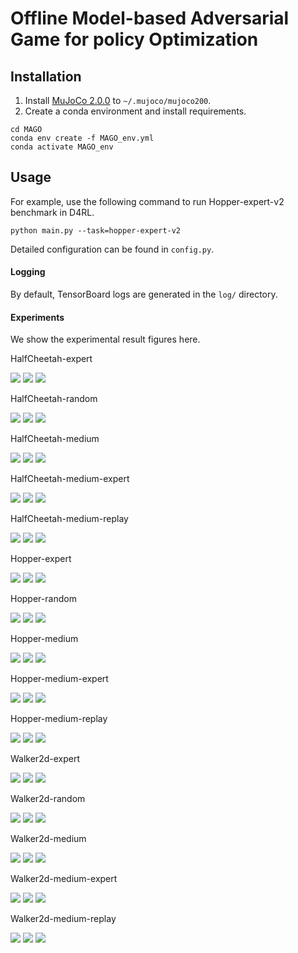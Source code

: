 # Offline Model-based Adversarial Game for policy Optimization

## Installation
1. Install [MuJoCo 2.0.0](https://github.com/deepmind/mujoco/releases) to `~/.mujoco/mujoco200`.
2. Create a conda environment and install requirements.
```
cd MAGO
conda env create -f MAGO_env.yml
conda activate MAGO_env
```

## Usage
For example, use the following command to run Hopper-expert-v2 benchmark in D4RL.

```
python main.py --task=hopper-expert-v2
```
Detailed configuration can be found in `config.py`.


#### Logging
By default, TensorBoard logs are generated in the `log/` directory.

#### Experiments
We show the experimental result figures here.

HalfCheetah-expert

![](E:\PyCharm\OfflineRL\MAGO\MAGO\log\halfcheetah\expert\adv-q.png)
![](E:\PyCharm\OfflineRL\MAGO\MAGO\log\halfcheetah\expert\ensemble-std.png)
![](E:\PyCharm\OfflineRL\MAGO\MAGO\log\halfcheetah\expert\reward.png)

HalfCheetah-random

![](E:\PyCharm\OfflineRL\MAGO\MAGO\log\halfcheetah\random\adv-q.png)
![](E:\PyCharm\OfflineRL\MAGO\MAGO\log\halfcheetah\random\ensemble-std.png)
![](E:\PyCharm\OfflineRL\MAGO\MAGO\log\halfcheetah\random\reward.png)

HalfCheetah-medium

![](E:\PyCharm\OfflineRL\MAGO\MAGO\log\halfcheetah\medium\adv-q.png)
![](E:\PyCharm\OfflineRL\MAGO\MAGO\log\halfcheetah\medium\ensemble-std.png)
![](E:\PyCharm\OfflineRL\MAGO\MAGO\log\halfcheetah\medium\reward.png)

HalfCheetah-medium-expert

![](E:\PyCharm\OfflineRL\MAGO\MAGO\log\halfcheetah\medium-expert\adv-q.png)
![](E:\PyCharm\OfflineRL\MAGO\MAGO\log\halfcheetah\medium-expert\ensemble-std.png)
![](E:\PyCharm\OfflineRL\MAGO\MAGO\log\halfcheetah\medium-expert\reward.png)

HalfCheetah-medium-replay

![](E:\PyCharm\OfflineRL\MAGO\MAGO\log\halfcheetah\mixed\adv-q.png)
![](E:\PyCharm\OfflineRL\MAGO\MAGO\log\halfcheetah\mixed\ensemble-std.png)
![](E:\PyCharm\OfflineRL\MAGO\MAGO\log\halfcheetah\mixed\reward.png)

Hopper-expert

![](E:\PyCharm\OfflineRL\MAGO\MAGO\log\hopper\expert\adv-q.png)
![](E:\PyCharm\OfflineRL\MAGO\MAGO\log\hopper\expert\ensemble-std.png)
![](E:\PyCharm\OfflineRL\MAGO\MAGO\log\hopper\expert\reward.png)

Hopper-random

![](E:\PyCharm\OfflineRL\MAGO\MAGO\log\hopper\random\adv-q.png)
![](E:\PyCharm\OfflineRL\MAGO\MAGO\log\hopper\random\ensemble-std.png)
![](E:\PyCharm\OfflineRL\MAGO\MAGO\log\hopper\random\reward.png)

Hopper-medium

![](E:\PyCharm\OfflineRL\MAGO\MAGO\log\hopper\medium\adv-q.png)
![](E:\PyCharm\OfflineRL\MAGO\MAGO\log\hopper\medium\ensemble-std.png)
![](E:\PyCharm\OfflineRL\MAGO\MAGO\log\hopper\medium\reward.png)

Hopper-medium-expert

![](E:\PyCharm\OfflineRL\MAGO\MAGO\log\hopper\medium-expert\adv-q.png)
![](E:\PyCharm\OfflineRL\MAGO\MAGO\log\hopper\medium-expert\ensemble-std.png)
![](E:\PyCharm\OfflineRL\MAGO\MAGO\log\hopper\medium-expert\reward.png)

Hopper-medium-replay

![](E:\PyCharm\OfflineRL\MAGO\MAGO\log\hopper\mixed\adv-q.png)
![](E:\PyCharm\OfflineRL\MAGO\MAGO\log\hopper\mixed\ensemble-std.png)
![](E:\PyCharm\OfflineRL\MAGO\MAGO\log\hopper\mixed\reward.png)

Walker2d-expert

![](E:\PyCharm\OfflineRL\MAGO\MAGO\log\walker2d\expert\adv-q.png)
![](E:\PyCharm\OfflineRL\MAGO\MAGO\log\walker2d\expert\ensemble-std.png)
![](E:\PyCharm\OfflineRL\MAGO\MAGO\log\walker2d\expert\reward.png)

Walker2d-random

![](E:\PyCharm\OfflineRL\MAGO\MAGO\log\walker2d\random\adv-q.png)
![](E:\PyCharm\OfflineRL\MAGO\MAGO\log\walker2d\random\ensemble-std.png)
![](E:\PyCharm\OfflineRL\MAGO\MAGO\log\walker2d\random\reward.png)

Walker2d-medium

![](E:\PyCharm\OfflineRL\MAGO\MAGO\log\walker2d\medium\adv-q.png)
![](E:\PyCharm\OfflineRL\MAGO\MAGO\log\walker2d\medium\ensemble-std.png)
![](E:\PyCharm\OfflineRL\MAGO\MAGO\log\walker2d\medium\reward.png)

Walker2d-medium-expert

![](E:\PyCharm\OfflineRL\MAGO\MAGO\log\walker2d\medium-expert\adv-q.png)
![](E:\PyCharm\OfflineRL\MAGO\MAGO\log\walker2d\medium-expert\ensemble-std.png)
![](E:\PyCharm\OfflineRL\MAGO\MAGO\log\walker2d\medium-expert\reward.png)

Walker2d-medium-replay

![](E:\PyCharm\OfflineRL\MAGO\MAGO\log\walker2d\mixed\adv-q.png)
![](E:\PyCharm\OfflineRL\MAGO\MAGO\log\walker2d\mixed\ensemble-std.png)
![](E:\PyCharm\OfflineRL\MAGO\MAGO\log\walker2d\mixed\reward.png)